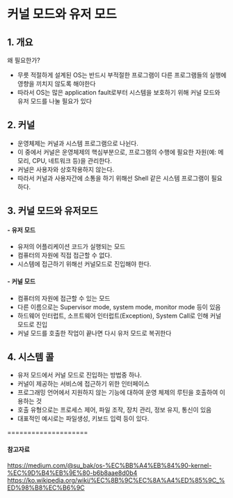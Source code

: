 # **커널 모드와 유저 모드**

## 1. 개요
왜 필요한가?
- 무릇 적절하게 설계된 OS는 반드시 부적절한 프로그램이 다른 프로그램들의 실행에 영향을 끼치지 않도록 해야한다
- 따라서 OS는 많은 application fault로부터 시스템을 보호하기 위해 커널 모드와 유저 모드를 나눌 필요가 있다

## 2. 커널
- 운영체제는 커널과 시스템 프로그램으로 나뉜다.
- 이 중에서 커널은 운영체제의 핵심부분으로, 프로그램의 수행에 필요한 자원(예: 메모리, CPU, 네트워크 등)을 관리한다.
- 커널은 사용자와 상호작용하지 않는다.
- 따라서 커널과 사용자간에 소통을 하기 위해선 Shell 같은 시스템 프로그램이 필요하다.

## 3. 커널 모드와 유저모드
#### - **유저 모드**
- 유저의 어플리케이션 코드가 실행되는 모드
- 컴퓨터의 자원에 직접 접근할 수 없다.
- 시스템에 접근하기 위해선 커널모드로 진입해야 한다.

#### - **커널 모드**
- 컴퓨터의 자원에 접근할 수 있는 모드
- 다른 이름으로는 Supervisor mode, system mode, monitor mode 등이 있음
- 하드웨어 인터럽트, 소프트웨어 인터럽트(Exception), System Call로 인해 커널모드로 진입
- 커널 모드를 호출한 작업이 끝나면 다시 유저 모드로 복귀한다
  
## 4. 시스템 콜
- 유저 모드에서 커널 모드로 진입하는 방법중 하나.
- 커널이 제공하는 서비스에 접근하기 위한 인터페이스
- 프로그래밍 언어에서 지원하지 않는 기능에 대하여 운영 체제의 루틴을 호출하여 이용하는 것
- 호출 유형으로는 프로세스 제어, 파일 조작, 장치 관리, 정보 유지, 통신이 있음
- 대표적인 예시로는 파일생성, 키보드 입력 등이 있다.


====================
#### 참고자료
https://medium.com/@su_bak/os-%EC%BB%A4%EB%84%90-kernel-%EC%9D%B4%EB%9E%80-b6b8aae8d0b4
https://ko.wikipedia.org/wiki/%EC%8B%9C%EC%8A%A4%ED%85%9C_%ED%98%B8%EC%B6%9C